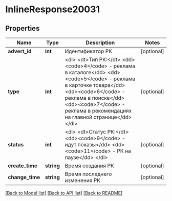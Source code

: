 # InlineResponse20031

## Properties
Name | Type | Description | Notes
------------ | ------------- | ------------- | -------------
**advert_id** | **int** | Идентификатор РК | [optional] 
**type** | **int** | &lt;dl&gt; &lt;dt&gt;Тип РК:&lt;/dt&gt; &lt;dd&gt;&lt;code&gt;4&lt;/code&gt; - реклама в каталоге&lt;/dd&gt; &lt;dd&gt;&lt;code&gt;5&lt;/code&gt; - реклама в карточке товара&lt;/dd&gt; &lt;dd&gt;&lt;code&gt;6&lt;/code&gt; - реклама в поиске&lt;/dd&gt; &lt;dd&gt;&lt;code&gt;7&lt;/code&gt; - реклама в рекомендациях на главной странице&lt;/dd&gt; &lt;/dl&gt; | [optional] 
**status** | **int** | &lt;dl&gt; &lt;dt&gt;Статус РК:&lt;/dt&gt; &lt;dd&gt;&lt;code&gt;9&lt;/code&gt; - идут показы&lt;/dd&gt; &lt;dd&gt;&lt;code&gt;11&lt;/code&gt; - РК на паузе&lt;/dd&gt; &lt;/dl&gt; | [optional] 
**create_time** | **string** | Время создания РК | [optional] 
**change_time** | **string** | Время последнего изменения РК | [optional] 

[[Back to Model list]](../../README.md#documentation-for-models) [[Back to API list]](../../README.md#documentation-for-api-endpoints) [[Back to README]](../../README.md)

